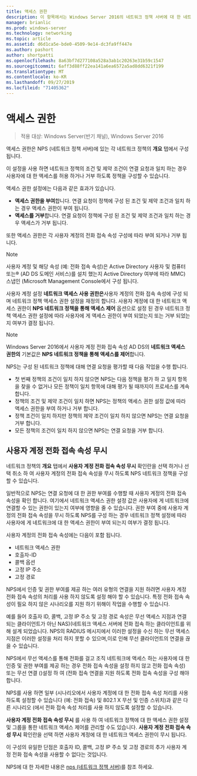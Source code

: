 ```yaml
---
title: 액세스 권한
description: 이 항목에서는 Windows Server 2016의 네트워크 정책 서버에 대 한 네트워크 정책 액세스 권한의 개요를 제공 합니다.
manager: brianlic
ms.prod: windows-server
ms.technology: networking
ms.topic: article
ms.assetid: d6d1ca5e-bde0-4509-9e14-dc3fa9ff447e
ms.author: pashort
author: shortpatti
ms.openlocfilehash: 8a63bf7d277108a528a3ab1c20263e31b59c1547
ms.sourcegitcommit: 6aff3d88ff22ea141a6ea6572a5ad8dd6321f199
ms.translationtype: MT
ms.contentlocale: ko-KR
ms.lasthandoff: 09/27/2019
ms.locfileid: "71405362"
---
```

# <a name="access-permission"></a>액세스 권한

>적용 대상: Windows Server(반기 채널), Windows Server 2016

액세스 권한은 NPS (네트워크 정책 서버)에 있는 각 네트워크 정책의 **개요** 탭에서 구성 됩니다. 

이 설정을 사용 하면 네트워크 정책의 조건 및 제약 조건이 연결 요청과 일치 하는 경우 사용자에 대 한 액세스를 허용 하거나 거부 하도록 정책을 구성할 수 있습니다. 

액세스 권한 설정에는 다음과 같은 효과가 있습니다.

- **액세스 권한을 부여**합니다. 연결 요청이 정책에 구성 된 조건 및 제약 조건과 일치 하는 경우 액세스 권한이 부여 됩니다.
- **액세스를 거부**합니다. 연결 요청이 정책에 구성 된 조건 및 제약 조건과 일치 하는 경우 액세스가 거부 됩니다.

또한 액세스 권한은 각 사용자 계정의 전화 접속 속성 구성에 따라 부여 되거나 거부 됩니다.

>[!NOTE]
>사용자 계정 및 해당 속성 (예: 전화 접속 속성)은 Active Directory 사용자 및 컴퓨터 또는&reg; (AD DS 도메인 서비스)를 설치 했는지 Active Directory 여부에 따라 MMC\) 스냅인 \(Microsoft Management Console에서 구성 됩니다.

사용자 계정 설정 **네트워크 액세스 사용 권한은**사용자 계정의 전화 접속 속성에 구성 되며 네트워크 정책 액세스 권한 설정을 재정의 합니다. 사용자 계정에 대 한 네트워크 액세스 권한이 **NPS 네트워크 정책을 통해 액세스 제어** 옵션으로 설정 된 경우 네트워크 정책 액세스 권한 설정에 따라 사용자에 게 액세스 권한이 부여 되었는지 또는 거부 되었는지 여부가 결정 됩니다.

>[!NOTE]
>Windows Server 2016에서 사용자 계정 전화 접속 속성 AD DS의 **네트워크 액세스 권한의** 기본값은 **NPS 네트워크 정책을 통해 액세스를 제어**합니다.

NPS는 구성 된 네트워크 정책에 대해 연결 요청을 평가할 때 다음 작업을 수행 합니다.

- 첫 번째 정책의 조건이 일치 하지 않으면 NPS는 다음 정책을 평가 하 고 일치 항목을 찾을 수 없거나 모든 정책이 일치 항목에 대해 평가 될 때까지이 프로세스를 계속 합니다.
- 정책의 조건 및 제약 조건이 일치 하면 NPS는 정책의 액세스 권한 설정 값에 따라 액세스 권한을 부여 하거나 거부 합니다.
- 정책 조건이 일치 하지만 정책의 제약 조건이 일치 하지 않으면 NPS는 연결 요청을 거부 합니다.
- 모든 정책의 조건이 일치 하지 않으면 NPS는 연결 요청을 거부 합니다.

## <a name="ignore-user-account-dial-in-properties"></a>사용자 계정 전화 접속 속성 무시

네트워크 정책의 **개요** 탭에서 **사용자 계정 전화 접속 속성 무시** 확인란을 선택 하거나 선택 취소 하 여 사용자 계정의 전화 접속 속성을 무시 하도록 NPS 네트워크 정책을 구성할 수 있습니다. 

일반적으로 NPS는 연결 요청에 대 한 권한 부여를 수행할 때 사용자 계정의 전화 접속 속성을 확인 합니다. 여기에서 네트워크 액세스 권한 설정 값은 사용자에 게 네트워크에 연결할 수 있는 권한이 있는지 여부에 영향을 줄 수 있습니다. 권한 부여 중에 사용자 계정의 전화 접속 속성을 무시 하도록 NPS를 구성 하는 경우 네트워크 정책 설정에 따라 사용자에 게 네트워크에 대 한 액세스 권한이 부여 되는지 여부가 결정 됩니다.

사용자 계정의 전화 접속 속성에는 다음이 포함 됩니다.

- 네트워크 액세스 권한
- 호출자-ID
- 콜백 옵션
- 고정 IP 주소
- 고정 경로

NPS에서 인증 및 권한 부여를 제공 하는 여러 유형의 연결을 지원 하려면 사용자 계정 전화 접속 속성의 처리를 사용 하지 않도록 설정 해야 할 수 있습니다. 특정 전화 접속 속성이 필요 하지 않은 시나리오를 지원 하기 위해이 작업을 수행할 수 있습니다.

예를 들어 호출자 ID, 콜백, 고정 IP 주소 및 고정 경로 속성은 무선 액세스 지점과 연결 되는 클라이언트가 아닌 NAS\)\(네트워크 액세스 서버에 전화 접속 하는 클라이언트를 위해 설계 되었습니다. NPS의 RADIUS 메시지에서 이러한 설정을 수신 하는 무선 액세스 지점은 이러한 설정을 처리 하지 못할 수 있으며,이로 인해 무선 클라이언트의 연결을 끊을 수 있습니다.

NPS에서 무선 액세스를 통해 전화를 걸고 조직 네트워크에 액세스 하는 사용자에 대 한 인증 및 권한 부여를 제공 하는 경우 전화 접속 속성을 설정 하지 않고 전화 접속 속성\) 또는 무선 연결 \(\)설정 하 여 \(전화 접속 연결을 지원 하도록 전화 접속 속성을 구성 해야 합니다.

NPS를 사용 하면 일부 \(시나리오에서 사용자 계정에 대 한 전화 접속 속성 처리를 사용 하도록 설정할 수 있습니다 (예: 전화 접속\) 및 802.1 X 무선 및 인증 스위치\)과 같은 다른 시나리오 \(에서 전화 접속 속성 처리를 사용 하지 않도록 설정할 수 있습니다.

**사용자 계정 전화 접속 속성 무시** 를 사용 하 여 네트워크 정책에 대 한 액세스 권한 설정 및 그룹을 통한 네트워크 액세스 제어를 관리할 수도 있습니다. **사용자 계정 전화 접속 속성 무시** 확인란을 선택 하면 사용자 계정에 대 한 네트워크 액세스 권한이 무시 됩니다.

이 구성의 유일한 단점은 호출자 ID, 콜백, 고정 IP 주소 및 고정 경로의 추가 사용자 계정 전화 접속 속성을 사용할 수 없다는 것입니다.

NPS에 대 한 자세한 내용은 [nps (네트워크 정책 서버)](nps-top.md)를 참조 하세요.
